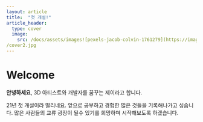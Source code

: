 ```yaml
---
layout: article
title:  "첫 개설!"
article_header:
  type: cover
  image:
    src: /docs/assets/images![pexels-jacob-colvin-1761279](https://images.pexels.com/photos/1761279/pexels-photo-1761279.jpeg?cs=srgb&dl=pexels-jacob-colvin-1761279.jpg&fm=jpg)
/cover2.jpg
---
```


# Welcome

**안녕하세요**, 3D 아티스트와 개발자를 꿈꾸는 제이라고 합니다.

21년 첫 개설이라 떨리네요. 앞으로 공부하고 경험한 많은 것들을 기록해나가고 싶습니다. 
많은 사람들의 교류 광장이 될수 있기를 희망하며 시작해보도록 하겠습니다.  
